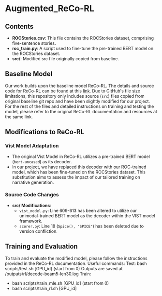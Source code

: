 # Augmented_ReCo-RL

## Contents
- **ROCStories.csv**: This file contains the ROCStories dataset, comprising five-sentence stories.
- **roc_train.py**: A script used to fine-tune the pre-trained BERT model on the ROCStories dataset.
- **src/**: Modified src file originally copied from baseline.

## Baseline Model
Our work builds upon the baseline model ReCo-RL. The details and source code for ReCo-RL can be found at this [link](https://github.com/JunjieHu/ReCo-RL/tree/master). Due to GitHub's file size limitations, this repository only includes source (`src`) files copied from original baseline git repo and have been slightly modified for our project. For the rest of the files and detailed instructions on training and testing the model, please refer to the original ReCo-RL documentation and resources at the same link.

## Modifications to ReCo-RL

### Vist Model Adaptation
- The original Vist Model in ReCo-RL utilizes a pre-trained BERT model (`bert-uncased`) as its decoder.
- In our project, we have replaced this decoder with our ROC-trained model, which has been fine-tuned on the ROCStories dataset. This substitution aims to assess the impact of our tailored training on narrative generation.

### Source Code Changes
- **src/ Modifications**: 
  - `vist_model.py`: Line 609-613 has been altered to utilize our unimodal-trained BERT model as the decoder within the VIST model framework.
  - `scorer.py`: Line 18 (`Spice(), "SPICE"`) has been deleted due to version confliction.

## Training and Evaluation
To train and evaluate the modified model, please follow the instructions provided in the ReCo-RL documentation.
Useful commands:
Test: bash scripts/test.sh [GPU_id] (start from 0)
Outputs are saved at /outputs/rl/decode-beam5-len30.log
Train: 
- bash scripts/train_mle.sh [GPU_id] (start from 0)
- bash scripts/train_rl.sh [GPU_id]
